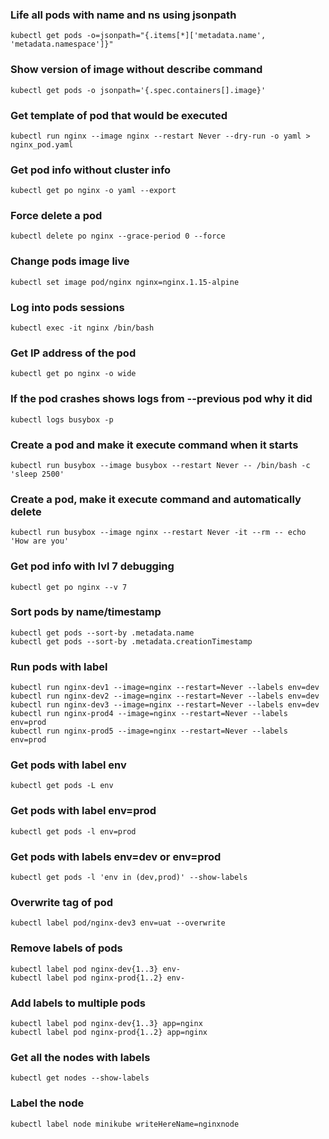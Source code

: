 ### Life all pods with name and ns using jsonpath
```
kubectl get pods -o=jsonpath="{.items[*]['metadata.name', 'metadata.namespace']}"
```

### Show version of image without describe command
```
kubectl get pods -o jsonpath='{.spec.containers[].image}' 
```

### Get template of pod that would be executed
```
kubectl run nginx --image nginx --restart Never --dry-run -o yaml > nginx_pod.yaml
```

### Get pod info without cluster info
```
kubectl get po nginx -o yaml --export 
```

### Force delete a pod
```
kubectl delete po nginx --grace-period 0 --force
```

### Change pods image live
```
kubectl set image pod/nginx nginx=nginx.1.15-alpine 
```

### Log into pods sessions
```
kubectl exec -it nginx /bin/bash
```

### Get IP address of the pod
```
kubectl get po nginx -o wide
```

### If the pod crashes shows logs from --previous pod why it did
```
kubectl logs busybox -p 
```

### Create a pod and make it execute command when it starts
```
kubectl run busybox --image busybox --restart Never -- /bin/bash -c 'sleep 2500'
```

### Create a pod, make it execute command and automatically delete
```
kubectl run busybox --image nginx --restart Never -it --rm -- echo 'How are you' 
```

### Get pod info with lvl 7 debugging
```
kubectl get po nginx --v 7
```

### Sort pods by name/timestamp
```
kubectl get pods --sort-by .metadata.name
kubectl get pods --sort-by .metadata.creationTimestamp
```

### Run pods with label
```
kubectl run nginx-dev1 --image=nginx --restart=Never --labels env=dev
kubectl run nginx-dev2 --image=nginx --restart=Never --labels env=dev
kubectl run nginx-dev3 --image=nginx --restart=Never --labels env=dev
kubectl run nginx-prod4 --image=nginx --restart=Never --labels env=prod
kubectl run nginx-prod5 --image=nginx --restart=Never --labels env=prod
```

### Get pods with label env
```
kubectl get pods -L env
```

### Get pods with label env=prod
```
kubectl get pods -l env=prod
```

### Get pods with labels env=dev or env=prod
```
kubectl get pods -l 'env in (dev,prod)' --show-labels
```

### Overwrite tag of pod
```
kubectl label pod/nginx-dev3 env=uat --overwrite
```

### Remove labels of pods
```
kubectl label pod nginx-dev{1..3} env-
kubectl label pod nginx-prod{1..2} env-
```

### Add labels to multiple pods
```
kubectl label pod nginx-dev{1..3} app=nginx
kubectl label pod nginx-prod{1..2} app=nginx
```

### Get all the nodes with labels
```
kubectl get nodes --show-labels
```

### Label the node
```
kubectl label node minikube writeHereName=nginxnode
```
